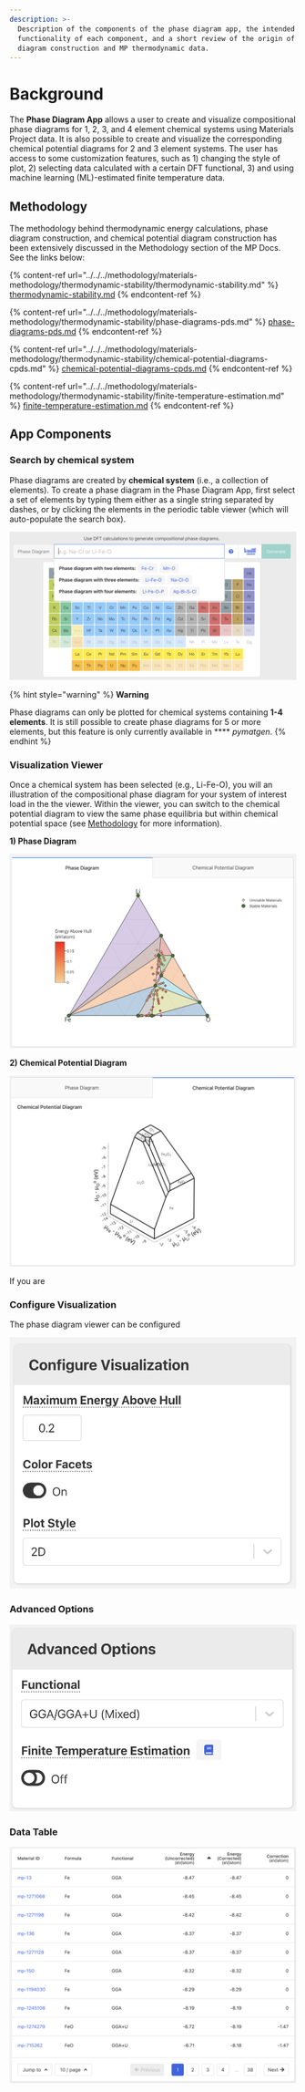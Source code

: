 ```yaml
---
description: >-
  Description of the components of the phase diagram app, the intended
  functionality of each component, and a short review of the origin of the phase
  diagram construction and MP thermodynamic data.
---
```


# Background

The **Phase Diagram App** allows a user to create and visualize compositional phase diagrams for 1, 2, 3, and 4 element chemical systems using Materials Project data. It is also possible to create and visualize the corresponding chemical potential diagrams for 2 and 3 element systems. The user has access to some customization features, such as 1) changing the style of plot, 2) selecting data calculated with a certain DFT functional, 3) and using machine learning (ML)-estimated finite temperature data.

## Methodology

The methodology behind thermodynamic energy calculations, phase diagram construction, and chemical potential diagram construction has been extensively discussed in the Methodology section of the MP Docs. See the links below:

{% content-ref url="../../../methodology/materials-methodology/thermodynamic-stability/thermodynamic-stability.md" %}
[thermodynamic-stability.md](../../../methodology/materials-methodology/thermodynamic-stability/thermodynamic-stability.md)
{% endcontent-ref %}

{% content-ref url="../../../methodology/materials-methodology/thermodynamic-stability/phase-diagrams-pds.md" %}
[phase-diagrams-pds.md](../../../methodology/materials-methodology/thermodynamic-stability/phase-diagrams-pds.md)
{% endcontent-ref %}

{% content-ref url="../../../methodology/materials-methodology/thermodynamic-stability/chemical-potential-diagrams-cpds.md" %}
[chemical-potential-diagrams-cpds.md](../../../methodology/materials-methodology/thermodynamic-stability/chemical-potential-diagrams-cpds.md)
{% endcontent-ref %}

{% content-ref url="../../../methodology/materials-methodology/thermodynamic-stability/finite-temperature-estimation.md" %}
[finite-temperature-estimation.md](../../../methodology/materials-methodology/thermodynamic-stability/finite-temperature-estimation.md)
{% endcontent-ref %}

## App Components

### Search by chemical system

Phase diagrams are created by **chemical system** (i.e., a collection of elements). To create a phase diagram in the Phase Diagram App, first select a set of elements by typing them either as a single string separated by dashes, or by clicking the elements in the periodic table viewer (which will auto-populate the search box).

![Figure 1: Search by chemical system using the periodic table viewer](<../../../.gitbook/assets/Screen Shot 2022-07-14 at 4.13.26 PM.png>)

{% hint style="warning" %}
**Warning**

Phase diagrams can only be plotted for chemical systems containing **1-4 elements**. It is still possible to create phase diagrams for 5 or more elements, but this feature is only currently available in **** _pymatgen_.
{% endhint %}

### Visualization Viewer

Once a chemical system has been selected (e.g., Li-Fe-O), you will an illustration of the compositional phase diagram for your system of interest load in the the viewer.  Within the viewer, you can switch to the chemical potential diagram to view the same phase equilibria but within chemical potential space (see [Methodology](background.md#chemical-potential-diagrams) for more information).

**1) Phase Diagram**

![](<../../../.gitbook/assets/Screen Shot 2022-07-14 at 4.27.33 PM.png>)

**2) Chemical Potential Diagram**

![](<../../../.gitbook/assets/Screen Shot 2022-07-14 at 4.33.40 PM.png>)

If you are

### Configure Visualization

The phase diagram viewer can be configured&#x20;

![](<../../../.gitbook/assets/Screen Shot 2022-07-14 at 4.25.25 PM.png>)

### Advanced Options

![](<../../../.gitbook/assets/Screen Shot 2022-07-14 at 4.38.07 PM.png>)

### Data Table

![](<../../../.gitbook/assets/Screen Shot 2022-07-14 at 4.37.51 PM.png>)

